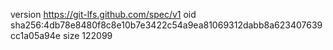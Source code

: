 version https://git-lfs.github.com/spec/v1
oid sha256:4db78e8480f8c8e10b7e3422c54a9ea81069312dabb8a623407639cc1a05a94e
size 122099
